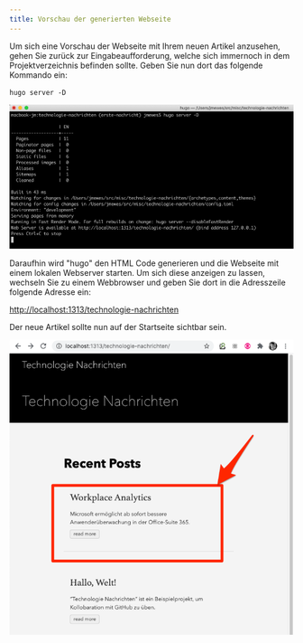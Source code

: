 ```yaml
---
title: Vorschau der generierten Webseite
---
```


Um sich eine Vorschau der Webseite mit Ihrem neuen Artikel anzusehen, gehen Sie zurück zur Eingabeaufforderung, welche sich immernoch in dem Projektverzeichnis befinden sollte. Geben Sie nun dort das folgende Kommando ein:

```
hugo server -D
```

![Hugo start Loganzeige](./img/hugo_started.png)

Daraufhin wird "hugo" den HTML Code generieren und die Webseite mit einem lokalen Webserver starten. Um sich diese anzeigen zu lassen, wechseln Sie zu einem Webbrowser und geben Sie dort in die Adresszeile folgende Adresse ein:

[http://localhost:1313/technologie-nachrichten](http://localhost:1313/technologie-nachrichten)

Der neue Artikel sollte nun auf der Startseite sichtbar sein.

![Anzeige Blogpost](./img/website_post.png)
